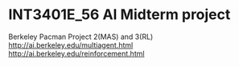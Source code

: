 # INT3401E_56 AI Midterm project
Berkeley Pacman Project 2(MAS) and 3(RL)
http://ai.berkeley.edu/multiagent.html
http://ai.berkeley.edu/reinforcement.html
